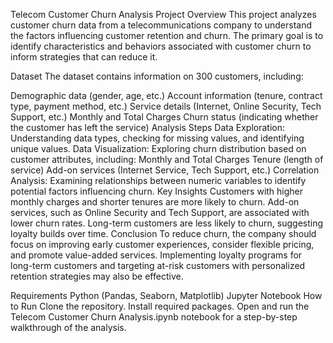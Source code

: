 Telecom Customer Churn Analysis
Project Overview
This project analyzes customer churn data from a telecommunications company to understand the factors influencing customer retention and churn. The primary goal is to identify characteristics and behaviors associated with customer churn to inform strategies that can reduce it.

Dataset
The dataset contains information on 300 customers, including:

Demographic data (gender, age, etc.)
Account information (tenure, contract type, payment method, etc.)
Service details (Internet, Online Security, Tech Support, etc.)
Monthly and Total Charges
Churn status (indicating whether the customer has left the service)
Analysis Steps
Data Exploration: Understanding data types, checking for missing values, and identifying unique values.
Data Visualization: Exploring churn distribution based on customer attributes, including:
Monthly and Total Charges
Tenure (length of service)
Add-on services (Internet Service, Tech Support, etc.)
Correlation Analysis: Examining relationships between numeric variables to identify potential factors influencing churn.
Key Insights
Customers with higher monthly charges and shorter tenures are more likely to churn.
Add-on services, such as Online Security and Tech Support, are associated with lower churn rates.
Long-term customers are less likely to churn, suggesting loyalty builds over time.
Conclusion
To reduce churn, the company should focus on improving early customer experiences, consider flexible pricing, and promote value-added services. Implementing loyalty programs for long-term customers and targeting at-risk customers with personalized retention strategies may also be effective.

Requirements
Python (Pandas, Seaborn, Matplotlib)
Jupyter Notebook
How to Run
Clone the repository.
Install required packages.
Open and run the Telecom Customer Churn Analysis.ipynb notebook for a step-by-step walkthrough of the analysis.
